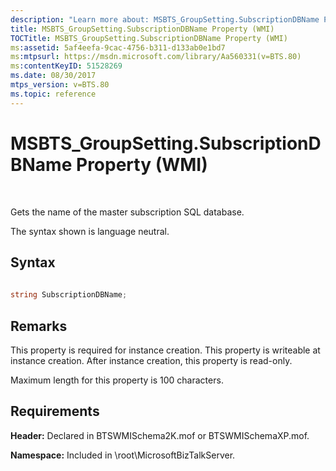 ```yaml
---
description: "Learn more about: MSBTS_GroupSetting.SubscriptionDBName Property (WMI)"
title: MSBTS_GroupSetting.SubscriptionDBName Property (WMI)
TOCTitle: MSBTS_GroupSetting.SubscriptionDBName Property (WMI)
ms:assetid: 5af4eefa-9cac-4756-b311-d133ab0e1bd7
ms:mtpsurl: https://msdn.microsoft.com/library/Aa560331(v=BTS.80)
ms:contentKeyID: 51528269
ms.date: 08/30/2017
mtps_version: v=BTS.80
ms.topic: reference
---
```


# MSBTS\_GroupSetting.SubscriptionDBName Property (WMI)

 

Gets the name of the master subscription SQL database.

The syntax shown is language neutral.

## Syntax

```C#
  
string SubscriptionDBName;  
```

## Remarks

This property is required for instance creation. This property is writeable at instance creation. After instance creation, this property is read-only.

Maximum length for this property is 100 characters.

## Requirements

**Header:** Declared in BTSWMISchema2K.mof or BTSWMISchemaXP.mof.

**Namespace:** Included in \\root\\MicrosoftBizTalkServer.

